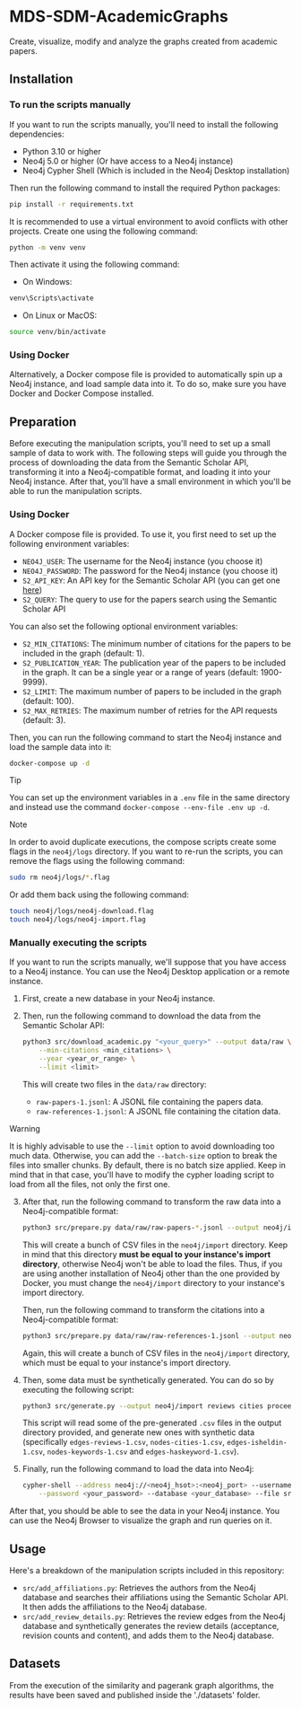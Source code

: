 # MDS-SDM-AcademicGraphs
Create, visualize, modify and analyze the graphs created from academic papers.

## Installation

### To run the scripts manually

If you want to run the scripts manually, you'll need to install the following
dependencies:

- Python 3.10 or higher
- Neo4j 5.0 or higher (Or have access to a Neo4j instance)
- Neo4j Cypher Shell (Which is included in the Neo4j Desktop installation)

Then run the following command to install the required Python packages:

```sh
pip install -r requirements.txt
```

It is recommended to use a virtual environment to avoid conflicts with other
projects. Create one using the following command:

```sh
python -m venv venv
```

Then activate it using the following command:
- On Windows:
```sh
venv\Scripts\activate
```
- On Linux or MacOS:
```sh
source venv/bin/activate
```

### Using Docker

Alternatively, a Docker compose file is provided to automatically spin up a
Neo4j instance, and load sample data into it. To do so, make sure you have Docker
and Docker Compose installed.

## Preparation

Before executing the manipulation scripts, you'll need to set up a small sample
of data to work with. The following steps will guide you through the process of
downloading the data from the Semantic Scholar API, transforming it into a
Neo4j-compatible format, and loading it into your Neo4j instance. After that,
you'll have a small environment in which you'll be able to run the manipulation
scripts.

### Using Docker

A Docker compose file is provided. To use it, you first need to set up the
following environment variables:

- `NEO4J_USER`: The username for the Neo4j instance (you choose it)
- `NEO4J_PASSWORD`: The password for the Neo4j instance (you choose it)
- `S2_API_KEY`: An API key for the Semantic Scholar API (you can get one [here](https://www.semanticscholar.org/product/api))
- `S2_QUERY`: The query to use for the papers search using the Semantic Scholar API

You can also set the following optional environment variables:

- `S2_MIN_CITATIONS`: The minimum number of citations for the papers to be
  included in the graph (default: 1).
- `S2_PUBLICATION_YEAR`: The publication year of the papers to be included in
  the graph. It can be a single year or a range of years (default: 1900-9999).
- `S2_LIMIT`: The maximum number of papers to be included in the graph 
  (default: 100).
- `S2_MAX_RETRIES`: The maximum number of retries for the API requests (default:
   3).

Then, you can run the following command to start the Neo4j instance and load
the sample data into it:

```sh
docker-compose up -d
```

> [!TIP]
> You can set up the environment variables in a `.env` file in the same
> directory and instead use the command `docker-compose --env-file .env up -d`.


> [!NOTE]
> In order to avoid duplicate executions, the compose scripts create some flags
> in the `neo4j/logs` directory. If you want to re-run the scripts, you
> can remove the flags using the following command:
>
> ```sh
> sudo rm neo4j/logs/*.flag 
> ```
>
> Or add them back using the following command:
> 
> ```sh
> touch neo4j/logs/neo4j-download.flag 
> touch neo4j/logs/neo4j-import.flag
> ```

### Manually executing the scripts

If you want to run the scripts manually, we'll suppose that you have access to
a Neo4j instance. You can use the Neo4j Desktop application or a remote instance.

1. First, create a new database in your Neo4j instance.
2. Then, run the following command to download the data from the Semantic Scholar
   API:

    ```sh
    python3 src/download_academic.py "<your_query>" --output data/raw \
        --min-citations <min_citations> \
        --year <year_or_range> \
        --limit <limit>
    ```

    This will create two files in the `data/raw` directory:
    - `raw-papers-1.jsonl`: A JSONL file containing the papers data.
    - `raw-references-1.jsonl`: A JSONL file containing the citation data.
  
>[!WARNING]
>It is highly advisable to use the `--limit` option to avoid downloading too
>much data. Otherwise, you can add the `--batch-size` option to break the
>files into smaller chunks. By default, there is no batch size applied.
>Keep in mind that in that case, you'll have to modify the cypher loading
>script to load from all the files, not only the first one.

3. After that, run the following command to transform the raw data into a
    Neo4j-compatible format:

    ```sh
    python3 src/prepare.py data/raw/raw-papers-*.jsonl --output neo4j/import --type papers
    ```

    This will create a bunch of CSV files in the `neo4j/import` directory.
    Keep in mind that this directory **must be equal to your instance's import
    directory**, otherwise Neo4j won't be able to load the files. Thus, if you
    are using another installation of Neo4j other than the one provided by
    Docker, you must change the `neo4j/import` directory to your instance's
    import directory.

    Then, run the following command to transform the citations into a
    Neo4j-compatible format:

    ```sh
    python3 src/prepare.py data/raw/raw-references-1.jsonl --output neo4j/import --type references
    ```

    Again, this will create a bunch of CSV files in the `neo4j/import`
    directory, which must be equal to your instance's import directory.

4. Then, some data must be synthetically generated. You can do so by executing
    the following script:

    ```sh
    python3 src/generate.py --output neo4j/import reviews cities proceedings-cities keywords
    ```

    This script will read some of the pre-generated `.csv` files in the output
    directory provided, and generate new ones with synthetic data (specifically
    `edges-reviews-1.csv`, `nodes-cities-1.csv`, `edges-isheldin-1.csv`, 
    `nodes-keywords-1.csv` and `edges-haskeyword-1.csv`).

5. Finally, run the following command to load the data into Neo4j:

    ```sh
    cypher-shell --address neo4j://<neo4j_hsot>:<neo4j_port> --username <your_user> \
        --password <your_password> --database <your_database> --file src/load_data.cyp
    ```

After that, you should be able to see the data in your Neo4j instance. You can
use the Neo4j Browser to visualize the graph and run queries on it.

## Usage

Here's a breakdown of the manipulation scripts included in this repository:
- `src/add_affiliations.py`: Retrieves the authors from the Neo4j database and
  searches their affiliations using the Semantic Scholar API. It then adds the
  affiliations to the Neo4j database.
- `src/add_review_details.py`: Retrieves the review edges from the Neo4j 
  database and synthetically generates the review details (acceptance, revision
  counts and content), and adds them to the Neo4j database.

## Datasets

From the execution of the similarity and pagerank graph algorithms, the results have been saved and published inside the './datasets' folder.